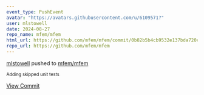 ```yaml
---
event_type: PushEvent
avatar: "https://avatars.githubusercontent.com/u/6109571?"
user: mlstowell
date: 2024-08-27
repo_name: mfem/mfem
html_url: https://github.com/mfem/mfem/commit/0b82b5b4cb9532e137bda720c6bf542941c1b0ff
repo_url: https://github.com/mfem/mfem
---
```


<a href='https://github.com/mlstowell' target='_blank'>mlstowell</a> pushed to <a href='https://github.com/mfem/mfem' target='_blank'>mfem/mfem</a>

<small>Adding skipped unit tests</small>

<a href='https://github.com/mfem/mfem/commit/0b82b5b4cb9532e137bda720c6bf542941c1b0ff' target='_blank'>View Commit</a>